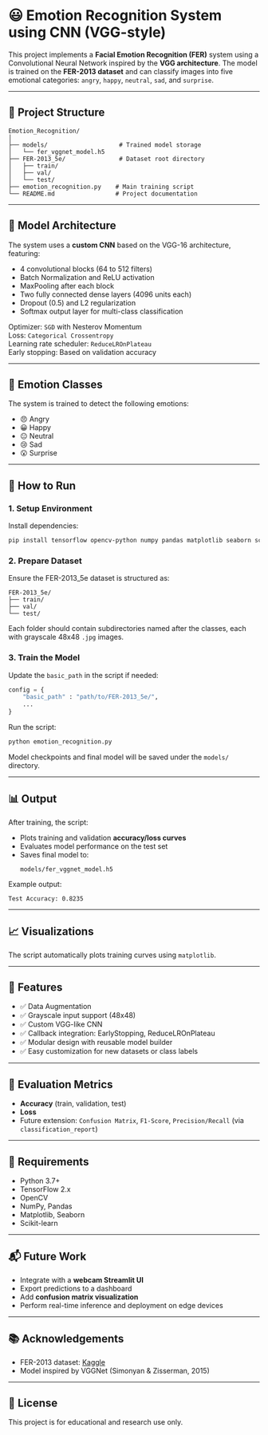 
# 😃 Emotion Recognition System using CNN (VGG-style)

This project implements a **Facial Emotion Recognition (FER)** system using a Convolutional Neural Network inspired by the **VGG architecture**. The model is trained on the **FER-2013 dataset** and can classify images into five emotional categories: `angry`, `happy`, `neutral`, `sad`, and `surprise`.

---

## 📁 Project Structure

```
Emotion_Recognition/
│
├── models/                    # Trained model storage
│   └── fer_vggnet_model.h5
├── FER-2013_5e/               # Dataset root directory
│   ├── train/
│   ├── val/
│   └── test/
├── emotion_recognition.py    # Main training script
└── README.md                 # Project documentation
```

---

## 🧠 Model Architecture

The system uses a **custom CNN** based on the VGG-16 architecture, featuring:

- 4 convolutional blocks (64 to 512 filters)
- Batch Normalization and ReLU activation
- MaxPooling after each block
- Two fully connected dense layers (4096 units each)
- Dropout (0.5) and L2 regularization
- Softmax output layer for multi-class classification

Optimizer: `SGD` with Nesterov Momentum  
Loss: `Categorical Crossentropy`  
Learning rate scheduler: `ReduceLROnPlateau`  
Early stopping: Based on validation accuracy

---

## 🧪 Emotion Classes

The system is trained to detect the following emotions:

- 😠 Angry
- 😀 Happy
- 😐 Neutral
- 😢 Sad
- 😮 Surprise

---

## 🚀 How to Run

### 1. Setup Environment

Install dependencies:

```bash
pip install tensorflow opencv-python numpy pandas matplotlib seaborn scikit-learn pillow
```

### 2. Prepare Dataset

Ensure the FER-2013_5e dataset is structured as:

```
FER-2013_5e/
├── train/
├── val/
└── test/
```

Each folder should contain subdirectories named after the classes, each with grayscale 48x48 `.jpg` images.

### 3. Train the Model

Update the `basic_path` in the script if needed:

```python
config = {
    "basic_path" : "path/to/FER-2013_5e/",
    ...
}
```

Run the script:

```bash
python emotion_recognition.py
```

Model checkpoints and final model will be saved under the `models/` directory.

---

## 📊 Output

After training, the script:

- Plots training and validation **accuracy/loss curves**
- Evaluates model performance on the test set
- Saves final model to:
  ```
  models/fer_vggnet_model.h5
  ```

Example output:
```
Test Accuracy: 0.8235
```

---

## 📈 Visualizations

The script automatically plots training curves using `matplotlib`.

---

## 📌 Features

- ✅ Data Augmentation
- ✅ Grayscale input support (48x48)
- ✅ Custom VGG-like CNN
- ✅ Callback integration: EarlyStopping, ReduceLROnPlateau
- ✅ Modular design with reusable model builder
- ✅ Easy customization for new datasets or class labels

---

## 🧪 Evaluation Metrics

- **Accuracy** (train, validation, test)
- **Loss**
- Future extension: `Confusion Matrix`, `F1-Score`, `Precision/Recall` (via `classification_report`)

---

## 📎 Requirements

- Python 3.7+
- TensorFlow 2.x
- OpenCV
- NumPy, Pandas
- Matplotlib, Seaborn
- Scikit-learn

---

## 📬 Future Work

- Integrate with a **webcam Streamlit UI**
- Export predictions to a dashboard
- Add **confusion matrix visualization**
- Perform real-time inference and deployment on edge devices

---

## 📚 Acknowledgements

- FER-2013 dataset: [Kaggle](https://www.kaggle.com/datasets/msambare/fer2013)
- Model inspired by VGGNet (Simonyan & Zisserman, 2015)

---

## 📝 License

This project is for educational and research use only.
